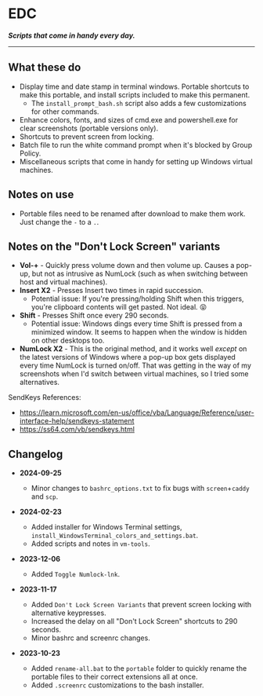 # EDC

***Scripts that come in handy every day.***

---

## What these do

- Display time and date stamp in terminal windows. Portable shortcuts to make this portable, and install scripts included to make this permanent.
    - The `install_prompt_bash.sh` script also adds a few customizations for other commands.
- Enhance colors, fonts, and sizes of cmd.exe and powershell.exe for clear screenshots (portable versions only).
- Shortcuts to prevent screen from locking.
- Batch file to run the white command prompt when it's blocked by Group Policy.
- Miscellaneous scripts that come in handy for setting up Windows virtual machines.


## Notes on use

- Portable files need to be renamed after download to make them work. Just change the `-` to a `.`.


## Notes on the "Don't Lock Screen" variants

- **Vol-+** - Quickly press volume down and then volume up. Causes a pop-up, but not as intrusive as NumLock (such as when switching between host and virtual machines).
- **Insert X2** - Presses Insert two times in rapid succession.
	- Potential issue: If you're pressing/holding Shift when this triggers, you're clipboard contents will get pasted. Not ideal. 😝
- **Shift** - Presses Shift once every 290 seconds.
	- Potential issue: Windows dings every time Shift is pressed from a minimized window. It seems to happen when the window is hidden on other desktops too.
- **NumLock X2** - This is the original method, and it works well *except* on the latest versions of Windows where a pop-up box gets displayed every time NumLock is turned on/off. That was getting in the way of my screenshots when I'd switch between virtual machines, so I tried some alternatives.

SendKeys References:
- https://learn.microsoft.com/en-us/office/vba/Language/Reference/user-interface-help/sendkeys-statement
- https://ss64.com/vb/sendkeys.html



## Changelog

- **2024-09-25**
    - Minor changes to `bashrc_options.txt` to fix bugs with `screen`+`caddy` and `scp`.

- **2024-02-23**
	- Added installer for Windows Terminal settings, `install_WindowsTerminal_colors_and_settings.bat`.
	- Added scripts and notes in `vm-tools`.

- **2023-12-06**
    - Added `Toggle Numlock-lnk`. 

- **2023-11-17**
    - Added `Don't Lock Screen Variants` that prevent screen locking with alternative keypresses.
    - Increased the delay on all "Don't Lock Screen" shortcuts to 290 seconds.
    - Minor bashrc and screenrc changes.

- **2023-10-23**
	- Added `rename-all.bat` to the `portable` folder to quickly rename the portable files to their correct extensions all at once.
	- Added `.screenrc` customizations to the bash installer.
